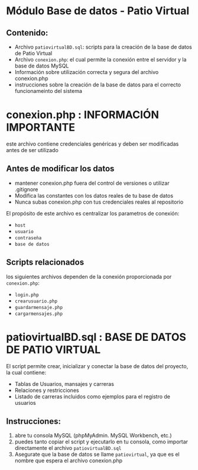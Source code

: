 # Módulo Base de datos - Patio Virtual

## Contenido:
- Archivo `patiovirtualBD.sql`: scripts para la creación de la base de datos de Patio Virtual
- Archivo `conexion.php`: el cual permite la conexión entre el servidor y la base de datos MySQL
- Información sobre utilización correcta y segura del archivo conexion.php
- instrucciones sobre la creación de la base de datos para el correcto funcionameinto del sistema

# conexion.php : INFORMACIÓN IMPORTANTE

este archivo contiene credenciales genéricas y deben ser modificadas antes de ser utilizado

## Antes de modificar los datos

- mantener conexion.php fuera del control de versiones o utilizar .gitignore
- Modifica las constantes con los datos reales de tu base de datos
- Nunca subas conexion.php con tus credenciales reales al repositorio

El propósito de este archivo es centralizar los parametros de conexión:
- `host`
- `usuario`
- `contraseǹa`
- `base de datos`

## Scripts relacionados
los siguientes archivos dependen de la conexión proporcionada por `conexion.php`:

- `login.php`
- `crearusuario.php`
- `guardarmensaje.php`
- `cargarmensajes.php`

# patiovirtualBD.sql : BASE DE DATOS DE PATIO VIRTUAL

El script permite crear, inicializar y conectar la base de datos del proyecto, la cual contiene:
- Tablas de Usuarios, mansajes y carreras
- Relaciones y restricciones
- Listado de carreras incluidos como ejemplos para el registro de usuarios

## Instrucciones:

1. abre tu consola MySQL (phpMyAdmin. MySQL Workbench, etc.)
2. puedes tanto copiar el script y ejecutarlo en tu consola, como importar directamente el archivo `patiovirtualBD.sql`
3. Asegurate que la base de datos se llame `patiovirtual`, ya que es el nombre que espera el archivo conexion.php
